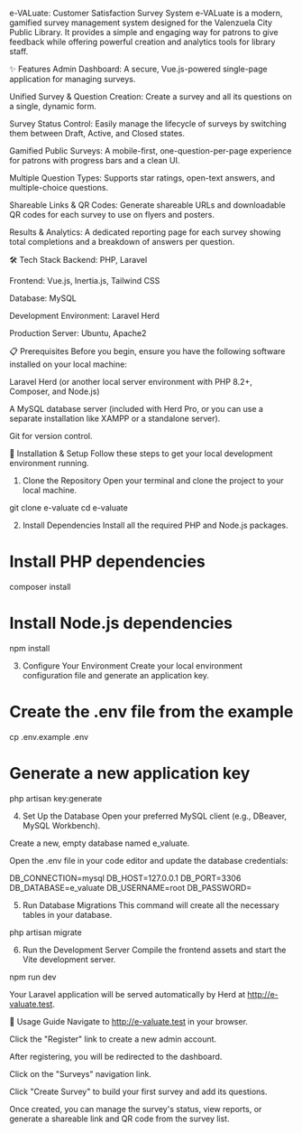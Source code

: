 e-VALuate: Customer Satisfaction Survey System
e-VALuate is a modern, gamified survey management system designed for the Valenzuela City Public Library. It provides a simple and engaging way for patrons to give feedback while offering powerful creation and analytics tools for library staff.

✨ Features
Admin Dashboard: A secure, Vue.js-powered single-page application for managing surveys.

Unified Survey & Question Creation: Create a survey and all its questions on a single, dynamic form.

Survey Status Control: Easily manage the lifecycle of surveys by switching them between Draft, Active, and Closed states.

Gamified Public Surveys: A mobile-first, one-question-per-page experience for patrons with progress bars and a clean UI.

Multiple Question Types: Supports star ratings, open-text answers, and multiple-choice questions.

Shareable Links & QR Codes: Generate shareable URLs and downloadable QR codes for each survey to use on flyers and posters.

Results & Analytics: A dedicated reporting page for each survey showing total completions and a breakdown of answers per question.

🛠️ Tech Stack
Backend: PHP, Laravel

Frontend: Vue.js, Inertia.js, Tailwind CSS

Database: MySQL

Development Environment: Laravel Herd

Production Server: Ubuntu, Apache2

📋 Prerequisites
Before you begin, ensure you have the following software installed on your local machine:

Laravel Herd (or another local server environment with PHP 8.2+, Composer, and Node.js)

A MySQL database server (included with Herd Pro, or you can use a separate installation like XAMPP or a standalone server).

Git for version control.

🚀 Installation & Setup
Follow these steps to get your local development environment running.

1. Clone the Repository
Open your terminal and clone the project to your local machine.

git clone <your-repository-url> e-valuate
cd e-valuate

2. Install Dependencies
Install all the required PHP and Node.js packages.

# Install PHP dependencies
composer install

# Install Node.js dependencies
npm install

3. Configure Your Environment
Create your local environment configuration file and generate an application key.

# Create the .env file from the example
cp .env.example .env

# Generate a new application key
php artisan key:generate

4. Set Up the Database
Open your preferred MySQL client (e.g., DBeaver, MySQL Workbench).

Create a new, empty database named e_valuate.

Open the .env file in your code editor and update the database credentials:

DB_CONNECTION=mysql
DB_HOST=127.0.0.1
DB_PORT=3306
DB_DATABASE=e_valuate
DB_USERNAME=root
DB_PASSWORD=

5. Run Database Migrations
This command will create all the necessary tables in your database.

php artisan migrate

6. Run the Development Server
Compile the frontend assets and start the Vite development server.

npm run dev

Your Laravel application will be served automatically by Herd at http://e-valuate.test.

📖 Usage Guide
Navigate to http://e-valuate.test in your browser.

Click the "Register" link to create a new admin account.

After registering, you will be redirected to the dashboard.

Click on the "Surveys" navigation link.

Click "Create Survey" to build your first survey and add its questions.

Once created, you can manage the survey's status, view reports, or generate a shareable link and QR code from the survey list.